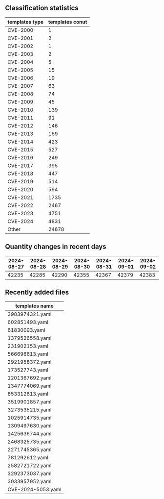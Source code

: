 ## Classification statistics
| templates type | templates conut | 
| --- | --- |
| CVE-2000 | 1 |
| CVE-2001 | 2 |
| CVE-2002 | 1 |
| CVE-2003 | 2 |
| CVE-2004 | 5 |
| CVE-2005 | 15 |
| CVE-2006 | 19 |
| CVE-2007 | 63 |
| CVE-2008 | 74 |
| CVE-2009 | 45 |
| CVE-2010 | 139 |
| CVE-2011 | 91 |
| CVE-2012 | 146 |
| CVE-2013 | 169 |
| CVE-2014 | 423 |
| CVE-2015 | 527 |
| CVE-2016 | 249 |
| CVE-2017 | 395 |
| CVE-2018 | 447 |
| CVE-2019 | 514 |
| CVE-2020 | 594 |
| CVE-2021 | 1735 |
| CVE-2022 | 2467 |
| CVE-2023 | 4751 |
| CVE-2024 | 4831 |
| Other | 24678 |
## Quantity changes in recent days
|2024-08-27 | 2024-08-28 | 2024-08-29 | 2024-08-30 | 2024-08-31 | 2024-09-01 | 2024-09-02|
|--- | ------ | ------ | ------ | ------ | ------ | ---|
|42235 | 42285 | 42290 | 42355 | 42367 | 42379 | 42383|
## Recently added files
| templates name | 
| --- |
| 3983974321.yaml |
| 602851493.yaml |
| 61830093.yaml |
| 1379526558.yaml |
| 231902153.yaml |
| 566696613.yaml |
| 2921958372.yaml |
| 173527743.yaml |
| 1201367692.yaml |
| 1347774069.yaml |
| 853312613.yaml |
| 3519901857.yaml |
| 3273535215.yaml |
| 1025914735.yaml |
| 1309497630.yaml |
| 1425636744.yaml |
| 2468325735.yaml |
| 2271745365.yaml |
| 781292612.yaml |
| 2582721722.yaml |
| 3292373037.yaml |
| 3033957952.yaml |
| CVE-2024-5053.yaml |
